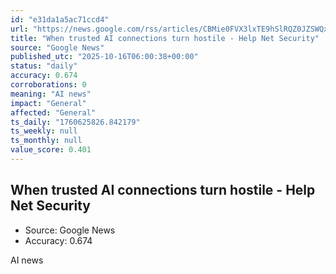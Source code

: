 ```yaml
---
id: "e31da1a5ac71ccd4"
url: "https://news.google.com/rss/articles/CBMie0FVX3lxTE9hSlRQZ0JZSWQxaTNmczdVSWF1V0V6TXF3TmxHNTlFVjVFZl80OGhYMDd1SzdtX2lMUUlSOXpMLWZla1pRRVB2YTN3Sl9wNGM0MUZkWjd4Uy1JUUY3WlpTeGU4dDAweUFGTjY4X3NXUmx3MjIzOEVFMjdTNA?oc=5"
title: "When trusted AI connections turn hostile - Help Net Security"
source: "Google News"
published_utc: "2025-10-16T06:00:38+00:00"
status: "daily"
accuracy: 0.674
corroborations: 0
meaning: "AI news"
impact: "General"
affected: "General"
ts_daily: "1760625826.842179"
ts_weekly: null
ts_monthly: null
value_score: 0.401
---
```

## When trusted AI connections turn hostile - Help Net Security

- Source: Google News
- Accuracy: 0.674

AI news
